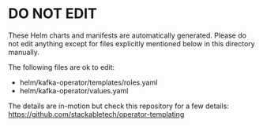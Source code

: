 # DO NOT EDIT

These Helm charts and manifests are automatically generated.
Please do not edit anything except for files explicitly mentioned below in this
directory manually.

The following files are ok to edit:

- helm/kafka-operator/templates/roles.yaml
- helm/kafka-operator/values.yaml

The details are in-motion but check this repository for a few details:
<https://github.com/stackabletech/operator-templating>
